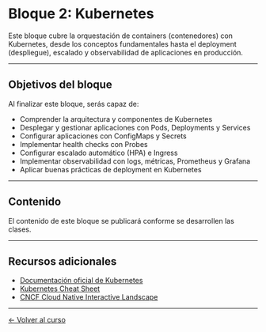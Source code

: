 # Bloque 2: Kubernetes

Este bloque cubre la orquestación de containers (contenedores) con Kubernetes, desde los conceptos fundamentales hasta el deployment (despliegue), escalado y observabilidad de aplicaciones en producción.

---

## Objetivos del bloque

Al finalizar este bloque, serás capaz de:

- Comprender la arquitectura y componentes de Kubernetes
- Desplegar y gestionar aplicaciones con Pods, Deployments y Services
- Configurar aplicaciones con ConfigMaps y Secrets
- Implementar health checks con Probes
- Configurar escalado automático (HPA) e Ingress
- Implementar observabilidad con logs, métricas, Prometheus y Grafana
- Aplicar buenas prácticas de deployment en Kubernetes

---

## Contenido

El contenido de este bloque se publicará conforme se desarrollen las clases.

---

## Recursos adicionales

- [Documentación oficial de Kubernetes](https://kubernetes.io/docs/)
- [Kubernetes Cheat Sheet](https://kubernetes.io/docs/reference/kubectl/cheatsheet/)
- [CNCF Cloud Native Interactive Landscape](https://landscape.cncf.io/)

---

[← Volver al curso](../README.md)
